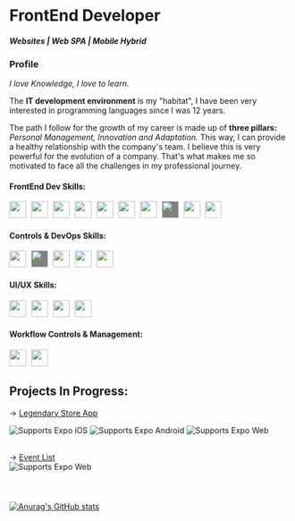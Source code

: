   <h1> FrontEnd Developer</h1>
  <h4><i>Websites | Web SPA | Mobile Hybrid </i></h4>
<div>
    <div>
      <h3/> Profile </h3>
      <p><i>I love Knowledge, I love to learn.</i></p> 
      <p>The <b>IT development environment</b> is my "habitat", I have been very interested in programming languages since I was 12 years.</p>
      <p>The path I follow for the growth of my career is made up of <b>three pillars:</b> <i>Personal Management, Innovation and Adaptation.</i> This way, I can provide a healthy relationship with the company's team. I believe this is very powerful for the evolution of a company. That's what makes me so motivated to face all the challenges in my professional journey.</p> 
    </div>
    <h4>FrontEnd Dev Skills:</h4>
      <img style="margin-right: 5px;" src="https://cdn.jsdelivr.net/gh/devicons/devicon/icons/html5/html5-original.svg" width="30px" />
      <img style="margin-right: 5px;" src="https://cdn.jsdelivr.net/gh/devicons/devicon/icons/css3/css3-original.svg" width="30px" />
      <img style="margin-right: 5px;" src="https://cdn.jsdelivr.net/gh/devicons/devicon/icons/sass/sass-original.svg" width="30px" />
      <img style="margin-right: 5px;" src="https://cdn.jsdelivr.net/gh/devicons/devicon/icons/javascript/javascript-original.svg" width="30px" />
      <img style="margin-right: 5px;" src="https://cdn.jsdelivr.net/gh/devicons/devicon/icons/typescript/typescript-original.svg" width="30px" />
      <img style="margin-right: 5px;" src="https://cdn.jsdelivr.net/gh/devicons/devicon/icons/nodejs/nodejs-original.svg" width="30px" />
      <img style="margin-right: 5px;" src="https://cdn.jsdelivr.net/gh/devicons/devicon/icons/react/react-original.svg" width="30px" />
      <img style="margin-right: 5px; background-color: grey" src="https://cdn.jsdelivr.net/gh/devicons/devicon/icons/nextjs/nextjs-original.svg" width="30px"/>
      <img style="margin-right: 5px" src="https://cdn.jsdelivr.net/gh/devicons/devicon/icons/redux/redux-original.svg" width="30px" />
      <img style="margin-right: 5px" src="https://cdn.jsdelivr.net/gh/devicons/devicon/icons/jest/jest-plain.svg" width="30px" />
    <br/>
    <h4>Controls & DevOps Skills: </h4>
      <img style="margin-right: 5px" src="https://cdn.jsdelivr.net/gh/devicons/devicon/icons/git/git-original.svg" width="30px" />
      <img style="margin-right: 5px;  background-color: grey" src="https://cdn.jsdelivr.net/gh/devicons/devicon/icons/github/github-original.svg" width="30px" />
      <img style="margin-right: 5px" src="https://cdn.jsdelivr.net/gh/devicons/devicon/icons/gitlab/gitlab-original.svg" width="30px" />
      <img style="margin-right: 5px" src="https://cdn.jsdelivr.net/gh/devicons/devicon/icons/docker/docker-original.svg"  width="30px" />
      <img style="margin-right: 5px" src="https://www.vectorlogo.zone/logos/getpostman/getpostman-icon.svg" width="30px" />
   <br/>
   <h4>UI/UX Skills: </h4>
      <img style="margin-right: 5px;" src="https://cdn.jsdelivr.net/gh/devicons/devicon/icons/figma/figma-original.svg" width="30px" />
      <img style="margin-right: 5px;" src="https://cdn.jsdelivr.net/gh/devicons/devicon/icons/photoshop/photoshop-plain.svg" width="30px" />
      <img style="margin-right: 5px;" src="https://cdn.jsdelivr.net/gh/devicons/devicon/icons/xd/xd-plain.svg" width="30px" />
      <img style="margin-right: 5px;" src="https://cdn.jsdelivr.net/gh/devicons/devicon/icons/devicon/devicon-original.svg" width="30px" />
    <br/>
    <h4>Workflow Controls & Management:</h4>
     <img style="margin-right: 5px;" src="https://asset.brandfetch.io/idU6lzwMYA/idMaCKxlWy.svg" width="30px" />
      <img style="margin-right: 5px;" src="https://www.vectorlogo.zone/logos/monday/monday-icon.svg" width="30px" />
  </div>
<div>
  <div>
    <h2>Projects In Progress: </h2>
    →
    <a style="margin-bottom: 3px;" href="https://github.com/Djonatanabreu/legendary-store-mobile">Legendary Store App</a>
 <p>
  <!-- iOS -->
  <img alt="Supports Expo iOS" longdesc="Supports Expo iOS" src="https://img.shields.io/badge/iOS-4630EB.svg?style=flat-square&logo=APPLE&labelColor=999999&logoColor=fff" />
  <!-- Android -->
  <img alt="Supports Expo Android" longdesc="Supports Expo Android" src="https://img.shields.io/badge/Android-4630EB.svg?style=flat-square&logo=ANDROID&labelColor=A4C639&logoColor=fff" />
  <!-- Web -->
  <img alt="Supports Expo Web" longdesc="Supports Expo Web" src="https://img.shields.io/badge/web-4630EB.svg?style=flat-square&logo=GOOGLE-CHROME&labelColor=4285F4&logoColor=fff" />
</p>
    <br>
    →
    <a href="https://github.com/Djonatanabreu/event-list-app">Event List</a>
    <br>
     <!-- Web -->
    <img style="margin-bottom: 40px" alt="Supports Expo Web" longdesc="Supports Expo Web" src="https://img.shields.io/badge/web-4630EB.svg?style=flat-square&logo=GOOGLE-CHROME&labelColor=4285F4&logoColor=fff" />
  </div>
  
[![Anurag's GitHub stats](https://github-readme-stats.vercel.app/api?username=djonatanAbreu)](https://github.com/anuraghazra/github-readme-stats)
